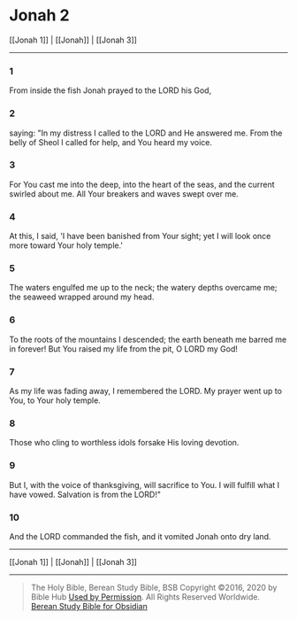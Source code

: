 # Jonah 2

[[Jonah 1]] | [[Jonah]] | [[Jonah 3]]

---

### 1
From inside the fish Jonah prayed to the LORD his God,

### 2
saying: "In my distress I called to the LORD and He answered me. From the belly of Sheol I called for help, and You heard my voice.

### 3
For You cast me into the deep, into the heart of the seas, and the current swirled about me. All Your breakers and waves swept over me.

### 4
At this, I said, 'I have been banished from Your sight; yet I will look once more toward Your holy temple.'

### 5
The waters engulfed me up to the neck; the watery depths overcame me; the seaweed wrapped around my head.

### 6
To the roots of the mountains I descended; the earth beneath me barred me in forever! But You raised my life from the pit, O LORD my God!

### 7
As my life was fading away, I remembered the LORD. My prayer went up to You, to Your holy temple.

### 8
Those who cling to worthless idols forsake His loving devotion.

### 9
But I, with the voice of thanksgiving, will sacrifice to You. I will fulfill what I have vowed. Salvation is from the LORD!"

### 10
And the LORD commanded the fish, and it vomited Jonah onto dry land.

---

[[Jonah 1]] | [[Jonah]] | [[Jonah 3]]

---

> The Holy Bible, Berean Study Bible, BSB
> Copyright &copy;2016, 2020 by Bible Hub
> [Used by Permission](https://berean.bible/terms.htm). All Rights Reserved Worldwide.
> [Berean Study Bible for Obsidian](https://github.com/gapmiss/berean-study-bible-for-obsidian)

